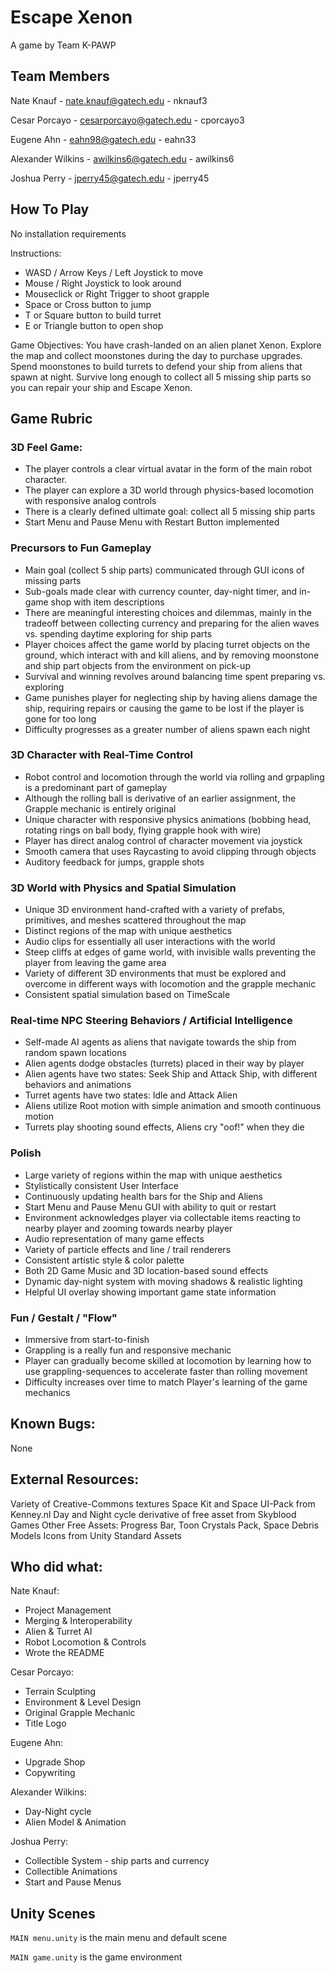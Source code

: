 # Escape Xenon

A game by Team K-PAWP

## Team Members

Nate Knauf - nate.knauf@gatech.edu - nknauf3

Cesar Porcayo - cesarporcayo@gatech.edu - cporcayo3

Eugene Ahn - eahn98@gatech.edu - eahn33

Alexander Wilkins - awilkins6@gatech.edu - awilkins6

Joshua Perry - jperry45@gatech.edu - jperry45

## How To Play

No installation requirements

Instructions:
* WASD / Arrow Keys / Left Joystick to move
* Mouse / Right Joystick to look around
* Mouseclick or Right Trigger to shoot grapple
* Space or Cross button to jump
* T or Square button to build turret
* E or Triangle button to open shop

Game Objectives:
You have crash-landed on an alien planet Xenon.
Explore the map and collect moonstones during the day to purchase upgrades.
Spend moonstones to build turrets to defend your ship from aliens that spawn at night.
Survive long enough to collect all 5 missing ship parts so you can repair your ship and Escape Xenon.

## Game Rubric

### 3D Feel Game:
* The player controls a clear virtual avatar in the form of the main robot character.
* The player can explore a 3D world through physics-based locomotion with responsive analog controls
* There is a clearly defined ultimate goal: collect all 5 missing ship parts
* Start Menu and Pause Menu with Restart Button implemented

### Precursors to Fun Gameplay
* Main goal (collect 5 ship parts) communicated through GUI icons of missing parts
* Sub-goals made clear with currency counter, day-night timer, and in-game shop with item descriptions
* There are meaningful interesting choices and dilemmas, mainly in the tradeoff between collecting currency and preparing for the alien waves vs. spending daytime exploring for ship parts
* Player choices affect the game world by placing turret objects on the ground, which interact with and kill aliens, and by removing moonstone and ship part objects from the environment on pick-up
* Survival and winning revolves around balancing time spent preparing vs. exploring
* Game punishes player for neglecting ship by having aliens damage the ship, requiring repairs or causing the game to be lost if the player is gone for too long
* Difficulty progresses as a greater number of aliens spawn each night

### 3D Character with Real-Time Control
* Robot control and locomotion through the world via rolling and grpapling is a predominant part of gameplay
* Although the rolling ball is derivative of an earlier assignment, the Grapple mechanic is entirely original
* Unique character with responsive physics animations (bobbing head, rotating rings on ball body, flying grapple hook with wire)
* Player has direct analog control of character movement via joystick
* Smooth camera that uses Raycasting to avoid clipping through objects
* Auditory feedback for jumps, grapple shots

### 3D World with Physics and Spatial Simulation
* Unique 3D environment hand-crafted with a variety of prefabs, primitives, and meshes scattered throughout the map
* Distinct regions of the map with unique aesthetics
* Audio clips for essentially all user interactions with the world
* Steep cliffs at edges of game world, with invisible walls preventing the player from leaving the game area
* Variety of different 3D environments that must be explored and overcome in different ways with locomotion and the grapple mechanic
* Consistent spatial simulation based on TimeScale

### Real-time NPC Steering Behaviors / Artificial Intelligence
* Self-made AI agents as aliens that navigate towards the ship from random spawn locations
* Alien agents dodge obstacles (turrets) placed in their way by player
* Alien agents have two states: Seek Ship and Attack Ship, with different behaviors and animations
* Turret agents have two states: Idle and Attack Alien
* Aliens utilize Root motion with simple animation and smooth continuous motion
* Turrets play shooting sound effects, Aliens cry "oof!" when they die

### Polish
* Large variety of regions within the map with unique aesthetics
* Stylistically consistent User Interface
* Continuously updating health bars for the Ship and Aliens
* Start Menu and Pause Menu GUI with ability to quit or restart
* Environment acknowledges player via collectable items reacting to nearby player and zooming towards nearby player
* Audio representation of many game effects
* Variety of particle effects and line / trail renderers
* Consistent artistic style & color palette
* Both 2D Game Music and 3D location-based sound effects
* Dynamic day-night system with moving shadows & realistic lighting
* Helpful UI overlay showing important game state information

### Fun / Gestalt / "Flow"
* Immersive from start-to-finish
* Grappling is a really fun and responsive mechanic
* Player can gradually become skilled at locomotion by learning how to use grappling-sequences to accelerate faster than rolling movement
* Difficulty increases over time to match Player's learning of the game mechanics

## Known Bugs:

None

## External Resources:

Variety of Creative-Commons textures
Space Kit and Space UI-Pack from Kenney.nl
Day and Night cycle derivative of free asset from Skyblood Games
Other Free Assets: Progress Bar, Toon Crystals Pack, Space Debris Models
Icons from Unity Standard Assets

## Who did what:

Nate Knauf:
* Project Management
* Merging & Interoperability
* Alien & Turret AI
* Robot Locomotion & Controls
* Wrote the README

Cesar Porcayo:
* Terrain Sculpting
* Environment & Level Design
* Original Grapple Mechanic
* Title Logo

Eugene Ahn:
* Upgrade Shop
* Copywriting

Alexander Wilkins:
* Day-Night cycle
* Alien Model & Animation

Joshua Perry:
* Collectible System - ship parts and currency
* Collectible Animations
* Start and Pause Menus

## Unity Scenes

`MAIN menu.unity` is the main menu and default scene

`MAIN game.unity` is the game environment
